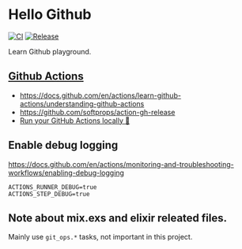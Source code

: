 # Hello Github

[![CI](https://github.com/cao7113/hello-github/actions/workflows/ci.yml/badge.svg)](https://github.com/cao7113/hello-github/actions/workflows/ci.yml)
[![Release](https://github.com/cao7113/hello-github/actions/workflows/release.yml/badge.svg)](https://github.com/cao7113/hello-github/actions/workflows/release.yml)

Learn Github playground.

## [Github Actions](https://github.com/actions/)

- https://docs.github.com/en/actions/learn-github-actions/understanding-github-actions
- https://github.com/softprops/action-gh-release
- [Run your GitHub Actions locally 🚀](https://github.com/nektos/act)

## Enable debug logging

https://docs.github.com/en/actions/monitoring-and-troubleshooting-workflows/enabling-debug-logging

```
ACTIONS_RUNNER_DEBUG=true
ACTIONS_STEP_DEBUG=true
```

## Note about mix.exs and elixir releated files.

Mainly use `git_ops.*` tasks, not important in this project.
